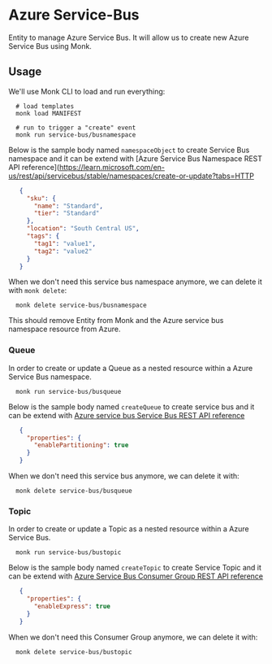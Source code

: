 # Azure Service-Bus

Entity to manage Azure Service Bus.
It will allow us to create new Azure Service Bus using Monk.

## Usage

We'll use Monk CLI to load and run everything:

      # load templates
      monk load MANIFEST
      
      # run to trigger a "create" event
      monk run service-bus/busnamespace

Below is the sample body named `namespaceObject` to create Service Bus namespace and it can be extend with [Azure Service Bus Namespace REST API reference](https://learn.microsoft.com/en-us/rest/api/servicebus/stable/namespaces/create-or-update?tabs=HTTP

```json
   {
     "sku": {
       "name": "Standard",
       "tier": "Standard"
     },
     "location": "South Central US",
     "tags": {
       "tag1": "value1",
       "tag2": "value2"
     }
   }
```

When we don't need this service bus namespace anymore,
we can delete it with `monk delete`:

      monk delete service-bus/busnamespace

This should remove Entity from Monk and the Azure service bus namespace resource from Azure.

### Queue

In order to create or update a Queue as a nested resource within a Azure Service Bus namespace.

      monk run service-bus/busqueue

Below is the sample body named `createQueue` to create service bus and it can be extend with [Azure service bus Service Bus REST API reference](https://learn.microsoft.com/en-us/rest/api/servicebus/stable/queues/create-or-update?tabs=HTTP)

```json
   {
     "properties": {
       "enablePartitioning": true
     }
   }
```

When we don't need this service bus anymore,
we can delete it with: 

      monk delete service-bus/busqueue



### Topic

In order to create or update a Topic as a nested resource within a Azure Service Bus.

      monk run service-bus/bustopic

Below is the sample body named `createTopic` to create Service Topic  and it can be extend with [Azure Service Bus Consumer Group REST API reference](https://learn.microsoft.com/en-us/rest/api/servicebus/stable/topics/create-or-update?tabs=HTTP)

```json
   {
     "properties": {
       "enableExpress": true
     }
   }
```

When we don't need this Consumer Group anymore,
we can delete it with: 

      monk delete service-bus/bustopic